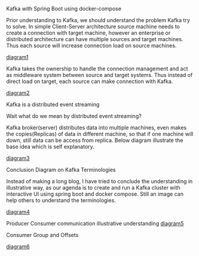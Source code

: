 Kafka with Spring Boot using docker-compose

Prior understanding to Kafka, we should understand the problem Kafka try to solve. In simple Client-Server architecture source machine needs to create a connection with target machine, however an enterprise or distributed architecture can have multiple sources and target machines. Thus each source will increase connection load on source machines.

[diagram1](docs/img/diagram1.png)

Kafka takes the ownership to handle the connection management and act as middleware system between source and target systems. Thus instead of direct load on target, each source can make connection with Kafka.

[diagram2](docs/img/diagram2.png)

Kafka is a distributed event streaming

Wait what do we mean by distributed event streaming?

Kafka broker(server) distributes data into multiple machines, even makes the copies(Replicas) of data in different machine, so that if one machine will down, still data can be access from replica. Below diagram illustrate the base idea which is self explanatory.

[diagram3](docs/img/diagram3.png)

Conclusion Diagram on Kafka Terminologies

Instead of making a long blog, I have tried to conclude the understanding in illustrative way, as our agenda is to create and run a Kafka cluster with interactive UI using spring boot and docker compose. Still an image can help others to understand the terminologies.

[diagram4](docs/img/diagram4.png)

Producer Consumer communication illustrative understanding
[diagram5](docs/img/diagram5.png)

Consumer Group and Offsets

[diagram6](docs/img/diagram6.png)